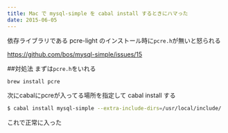 ```yaml
---
title: Mac で mysql-simple を cabal install するときにハマった
date: 2015-06-05
---
```


依存ライブラリである pcre-light のインストール時に`pcre.h`が無いと怒られる

<https://github.com/bos/mysql-simple/issues/15>

##対処法
まずは`pcre.h`をいれる

```bash
brew install pcre
```

次にcabalにpcreが入ってる場所を指定して cabal install する

```bash
$ cabal install mysql-simple --extra-include-dirs=/usr/local/include/
```

これで正常に入った
